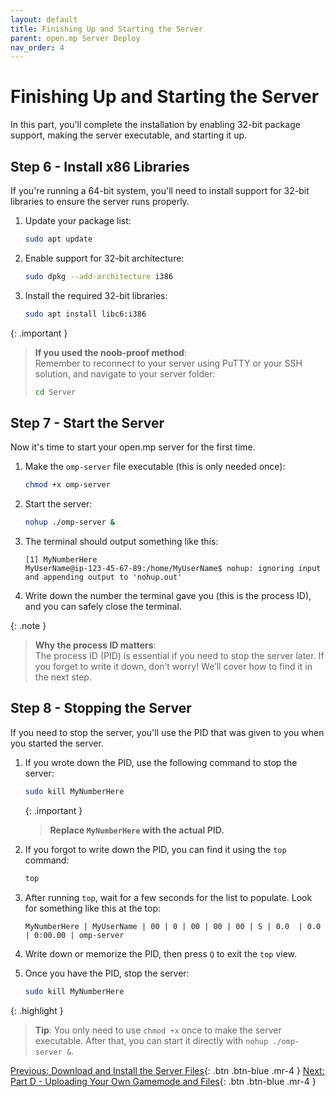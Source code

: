 ```yaml
---
layout: default
title: Finishing Up and Starting the Server
parent: open.mp Server Deploy
nav_order: 4
---
```


# Finishing Up and Starting the Server

In this part, you'll complete the installation by enabling 32-bit package support, making the server executable, and starting it up.

## Step 6 - Install x86 Libraries

If you're running a 64-bit system, you'll need to install support for 32-bit libraries to ensure the server runs properly.

1. Update your package list:
    ```bash
    sudo apt update
    ```

2. Enable support for 32-bit architecture: 
    ```bash
    sudo dpkg --add-architecture i386
    ```

3. Install the required 32-bit libraries:
    ```bash
    sudo apt install libc6:i386
    ```

{: .important }
> **If you used the noob-proof method**:  
> Remember to reconnect to your server using PuTTY or your SSH solution, and navigate to your server folder:
> ```bash
> cd Server
> ```

## Step 7 - Start the Server

Now it's time to start your open.mp server for the first time.

1. Make the `omp-server` file executable (this is only needed once):
    ```bash
    chmod +x omp-server
    ```

2. Start the server:
    ```bash
    nohup ./omp-server &
    ```

3. The terminal should output something like this:
    ```
    [1] MyNumberHere 
    MyUserName@ip-123-45-67-89:/home/MyUserName$ nohup: ignoring input and appending output to 'nohup.out'
    ```

4. Write down the number the terminal gave you (this is the process ID), and you can safely close the terminal.

{: .note }
> **Why the process ID matters**:  
> The process ID (PID) is essential if you need to stop the server later. If you forget to write it down, don’t worry! We’ll cover how to find it in the next step.

## Step 8 - Stopping the Server

If you need to stop the server, you'll use the PID that was given to you when you started the server.

1. If you wrote down the PID, use the following command to stop the server:
    ```bash
    sudo kill MyNumberHere
    ```
    {: .important }
    > **Replace `MyNumberHere` with the actual PID.**

2. If you forgot to write down the PID, you can find it using the `top` command:
    ```bash
    top
    ```

3. After running `top`, wait for a few seconds for the list to populate. Look for something like this at the top:
    ```
    MyNumberHere | MyUserName | 00 | 0 | 00 | 00 | 00 | S | 0.0  | 0.0 | 0:00.00 | omp-server
    ```

4. Write down or memorize the PID, then press `Q` to exit the `top` view.

5. Once you have the PID, stop the server:
    ```bash
    sudo kill MyNumberHere
    ```

{: .highlight }
> **Tip**: You only need to use `chmod +x` once to make the server executable. After that, you can start it directly with `nohup ./omp-server &`.


[Previous: Download and Install the Server Files](/openmp-server-deploy/part-b){: .btn .btn-blue .mr-4 }
[Next: Part D - Uploading Your Own Gamemode and Files](/openmp-server-deploy/part-d){: .btn .btn-blue .mr-4 }
